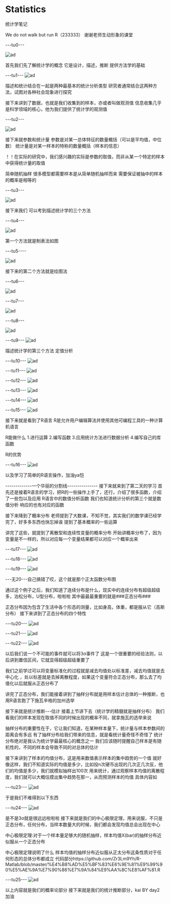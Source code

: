 # Statistics
统计学笔记

We do not walk but run R（233333）
谢谢老师生动形象的课堂

---tu0---

![ad](https://github.com/Zr3Lm9Yh/Statistics/blob/master/img/tu0.PNG)



首先我们先了解统计学的概念
它是设计，描述，推断 提供方法学的基础

---tu1---
![ad](https://github.com/Zr3Lm9Yh/Statistics/blob/master/img/tu1.png)


描述和统计结合在一起是两种最基本的统计分析类型
研究者通常结合这两种方法，试图对各种社会现象进行探究




接下来讲到了数据，也就是我们收集到的样本，亦或者叫做观测值
信息收集几乎是科学领域的核心，他为我们提供了统计学的观测值


---tu2---

![ad](https://github.com/Zr3Lm9Yh/Statistics/blob/master/img/tu2.png)



接下来就参数和统计量
参数是对某一总体特征的数量概括（可以是平均值，中位数）
统计量是对某一样本的特称的数量概括（样本的信息）

！！在实际的研究中，我们感兴趣的实际是参数的取值，而非从某一个特定的样本中获得统计量的取值

简单随机抽样
很多模型都需要样本是从简单随机抽样而来
需要保证被抽中的样本的概率是相等的


---tu3---

![ad](https://github.com/Zr3Lm9Yh/Statistics/blob/master/img/tu3.png)




接下来我们
可以考到描述统计学的三个方法





---tu4---

![ad](https://github.com/Zr3Lm9Yh/Statistics/blob/master/img/tu4.png)







第一个方法就是制表法如图






---tu5----

![ad](https://github.com/Zr3Lm9Yh/Statistics/blob/master/img/tu5.PNG)






接下来的第二个方法就是绘图法






---tu6---

![ad](https://github.com/Zr3Lm9Yh/Statistics/blob/master/img/tu6.png)





---tu7---


![ad](https://github.com/Zr3Lm9Yh/Statistics/blob/master/img/tu7.PNG)






---tu8---


![ad](https://github.com/Zr3Lm9Yh/Statistics/blob/master/img/tu8.PNG)



---tu9---
![ad](https://github.com/Zr3Lm9Yh/Statistics/blob/master/img/tu9.PNG)



描述统计学的第三个方法
定值分析

---tu10---
![ad](https://github.com/Zr3Lm9Yh/Statistics/blob/master/img/tu10.png)





---tu11---
![ad](https://github.com/Zr3Lm9Yh/Statistics/blob/master/img/tu11.PNG)






---tu12---
![ad](https://github.com/Zr3Lm9Yh/Statistics/blob/master/img/tu12.PNG)







---tu13---
![ad](https://github.com/Zr3Lm9Yh/Statistics/blob/master/img/tu13.PNG)




---tu14---
![ad](https://github.com/Zr3Lm9Yh/Statistics/blob/master/img/tu14.PNG)





---tu15---
![ad](https://github.com/Zr3Lm9Yh/Statistics/blob/master/img/tu15.png)









接下来就是看到了R语言
R是允许用户编辑算法并使用其他可编程工具的一种计算机语言

R能做什么
1.进行运算
2.编写函数
3.应用统计方法进行数据分析
4.编写自己的库函数

R的优势



---tu16---
![ad](https://github.com/Zr3Lm9Yh/Statistics/blob/master/img/tu16.PNG)






以及学习了简单的R语言操作，加油ya恺



-------------一个华丽的分割线---------------
接下来就来到了第二天的学习
首先还是接着R语言的学习，把R的一些操作上手了，还行，介绍了很多函数，介绍了一些包以及应用
R语言中的数值分析函数
我们也知道统计分析的第三个就是数值分析
响应的也有对应的函数



接下来降到了概率分布
老师提到了大数课，不知不觉，其实我们的数学课已经学完了，好多多东西也快忘掉诶
提到了基本概率的一些运算

讲完了这些，就提到了离散型和连续性变量的概率分布
开始讲概率分布了，因为变量是不一样的，所以对应每一个变量结果都可以对应一个概率出来

---tu17---
![ad](https://github.com/Zr3Lm9Yh/Statistics/blob/master/img/tu17.png)




---tu18---
![ad](https://github.com/Zr3Lm9Yh/Statistics/blob/master/img/tu18.PNG)




---tu19---
![ad](https://github.com/Zr3Lm9Yh/Statistics/blob/master/img/tu19.PNG)



---无20---自己搞错了哎，这个就是那个正太函数分布图


通过这个例子之后，我们知道了连续分布是什么，现实中的连续分布有超级超级多，泊松分布，U型分布，啦啦啦
其中最最最重要的就是###正态分布###


正态分布因为包含了生活中各个形态的测量，比如身高，体重，都是服从它（高斯分布）
接下来讲到了正态分布的四个特性


---tu20---
![ad](https://github.com/Zr3Lm9Yh/Statistics/blob/master/img/tu20.PNG)



---tu21---
![ad](https://github.com/Zr3Lm9Yh/Statistics/blob/master/img/tu21.PNG)




---tu22---
![ad](https://github.com/Zr3Lm9Yh/Statistics/blob/master/img/tu22.PNG)


以后我们说一个不可能的事件就可以将3σ事件了
这是一个很重要的经验法则，以后讲到置信区间，它就显得超级超级重要了

我们之前学过可以将变量标准化的过程就是减去均值处以标准差，减去均值就是去中心化
，处以标差就是去掉离散程度，如果这个变量符合正态分布，那么去了均值化以后就服从正态分布了


讲完了正态分布，我们能接着讲到了抽样分布就是用样本估计总体的一种推断，也用R语言跑了下施瓦辛格的加州选举

接下来就是统计推断---估计
接着上节讲下去（统计学的精髓就是抽样分布）
我们看我们的样本发现在取值不同的时候出现的概率不同，就拿施瓦的选举来说



抽样分布的重要性在于，它让我们知道，在某种样本量下，统计量与样本参数间的距离会有多远
有了抽样分布给我们带来的信息，就是看统计量奇怪不奇怪了
统计分布绝对是我认为统计学最最核心的概念之一
我们应该随时提醒自己样本是有随机性的，不同的样本会导致不同的对总体的估计



接下来讲到了样本的均值分布，这是用来数值表示样本的集中趋势的一个值
就好像这样，我们不知道实际的均值是多少，比如投n次硬币出现的几次正几次反，他们的均值是多少，我们就模拟抽样出100次
用来统计，通过观察样本均值的离散程度，我们就可以大概估摸出集中趋势在那一，从而预测样本的均值
具体内容如


---tu23---
![ad](https://github.com/Zr3Lm9Yh/Statistics/blob/master/img/tu23.PNG)


于是我们不难得到以下东西


---tu24---
![ad](https://github.com/Zr3Lm9Yh/Statistics/blob/master/img/tu24.PNG)



是不是3σ就是很远远啦啦啦
接下来就是我们的中心极限定理，用来说服，不只是正态分布，任何分布，当样本数量大的时候，我们都会发现均值总会出现在中心

中心极限定理:对于一个样本量足够大的随机抽样，样本均值X(bar)的抽样分布近似服从一个正态分布

中心极限定理说明了什么
样本均值的抽样分布近似服从正太分布这条性质对于任何形态的总体分布都成立
代码部分https://github.com/Zr3Lm9Yh/R-Matlab/blob/master/%E4%B8%AD%E5%BF%83%E6%9E%81%E9%99%90%E5%AE%9A%E7%90%86%E7%9A%84%E9%AA%8C%E8%AF%81.R


---tu25---
![ad](https://github.com/Zr3Lm9Yh/Statistics/blob/master/img/tu25.PNG)

以上内容就是我们的概率论部分
接下来就是我们的统计推断部分，kai BY day2 加油

